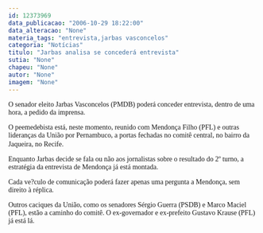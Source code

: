 ```yaml
---
id: 12373969
data_publicacao: "2006-10-29 18:22:00"
data_alteracao: "None"
materia_tags: "entrevista,jarbas vasconcelos"
categoria: "Notícias"
titulo: "Jarbas analisa se concederá entrevista"
sutia: "None"
chapeu: "None"
autor: "None"
imagem: "None"
---
```

<p><P><FONT face=Verdana>O senador eleito Jarbas Vasconcelos (PMDB) poderá conceder entrevista, dentro de uma hora, a pedido da imprensa.</FONT></P></p>
<p><P><FONT face=Verdana>O peemedebista está, neste momento, reunido com Mendonça Filho (PFL) e outras lideranças da União por Pernambuco, a portas fechadas no comitê central,&nbsp;no bairro da Jaqueira, no Recife.</FONT>&nbsp;</P></p>
<p><P><FONT face=Verdana>Enquanto Jarbas decide se fala ou não&nbsp;aos jornalistas sobre o resultado do 2º turno, a estratégia da entrevista de Mendonça já está montada.</FONT></P></p>
<p><P><FONT face=Verdana>Cada ve?culo de comunicação poderá fazer apenas uma pergunta a Mendonça, sem direito à réplica.</FONT></P></p>
<p><P><FONT face=Verdana>Outros caciques da União, como os senadores Sérgio Guerra (PSDB)&nbsp;e Marco Maciel (PFL), estão a caminho do comitê. O ex-governador e ex-prefeito Gustavo Krause (PFL) já está lá. </FONT></P> </p>
